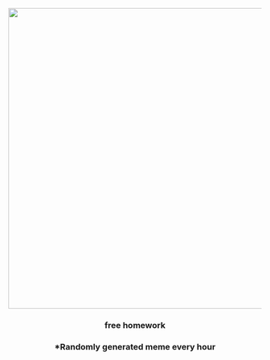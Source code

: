 <p align="center">
        <img src="https://i.redd.it/29yf6wm0bjz91.jpg" width="600" height="600">
        </p>
        <h3 align="center">free homework</h3>
        <h3 align="center">*Randomly generated meme every hour</h3>
    